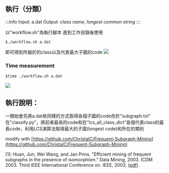 ## 執行（分類）
:::info
Input: a.dat
Output: *class name*, *longest common string*
:::

以"workflow.sh"為執行腳本
進到工作目錄後使用
```
$./workflow.sh a.dat
```
即可得到所屬於的class以及代表最大子圖的code
![](https://i.imgur.com/nUFawCn.png)

### Time measurement
```
$time ./workflow.sh a.dat
```
![](https://i.imgur.com/0anHDNt.png)


## 執行說明：
一開始會先將a.dat依同樣的方式取得各個子圖的code存於"subgraph.txt"
在"classify.py"，將前者最長的code和在“lcs_all_class_dict"各個代表class的最長code，利用LCS演算法取得最大的子圖(longest code)和所在的類別


modify with [https://github.com/ChristalC/Frequent-Subgraph-Mining](https://github.com/ChristalC/Frequent-Subgraph-Mining)

[1]: Huan, Jun, Wei Wang, and Jan Prins. "Efficient mining of frequent subgraphs in the presence of isomorphism." Data Mining, 2003. ICDM 2003. Third IEEE International Conference on. IEEE, 2003. ([pdf](http://www.cs.unc.edu/techreports/03-021.pdf))
